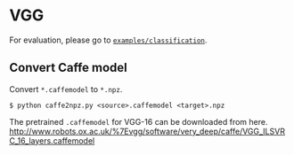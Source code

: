 # VGG

For evaluation, please go to [`examples/classification`](https://github.com/chainer/chainercv/tree/master/examples/classification).

## Convert Caffe model
Convert `*.caffemodel` to `*.npz`.

```
$ python caffe2npz.py <source>.caffemodel <target>.npz
```

The pretrained `.caffemodel` for VGG-16 can be downloaded from here.
http://www.robots.ox.ac.uk/%7Evgg/software/very_deep/caffe/VGG_ILSVRC_16_layers.caffemodel
